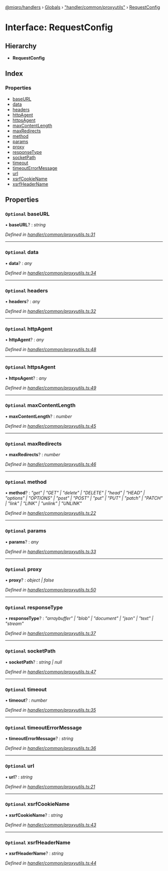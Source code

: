 [@miqro/handlers](../README.md) › [Globals](../globals.md) › ["handler/common/proxyutils"](../modules/_handler_common_proxyutils_.md) › [RequestConfig](_handler_common_proxyutils_.requestconfig.md)

# Interface: RequestConfig

## Hierarchy

* **RequestConfig**

## Index

### Properties

* [baseURL](_handler_common_proxyutils_.requestconfig.md#optional-baseurl)
* [data](_handler_common_proxyutils_.requestconfig.md#optional-data)
* [headers](_handler_common_proxyutils_.requestconfig.md#optional-headers)
* [httpAgent](_handler_common_proxyutils_.requestconfig.md#optional-httpagent)
* [httpsAgent](_handler_common_proxyutils_.requestconfig.md#optional-httpsagent)
* [maxContentLength](_handler_common_proxyutils_.requestconfig.md#optional-maxcontentlength)
* [maxRedirects](_handler_common_proxyutils_.requestconfig.md#optional-maxredirects)
* [method](_handler_common_proxyutils_.requestconfig.md#optional-method)
* [params](_handler_common_proxyutils_.requestconfig.md#optional-params)
* [proxy](_handler_common_proxyutils_.requestconfig.md#optional-proxy)
* [responseType](_handler_common_proxyutils_.requestconfig.md#optional-responsetype)
* [socketPath](_handler_common_proxyutils_.requestconfig.md#optional-socketpath)
* [timeout](_handler_common_proxyutils_.requestconfig.md#optional-timeout)
* [timeoutErrorMessage](_handler_common_proxyutils_.requestconfig.md#optional-timeouterrormessage)
* [url](_handler_common_proxyutils_.requestconfig.md#optional-url)
* [xsrfCookieName](_handler_common_proxyutils_.requestconfig.md#optional-xsrfcookiename)
* [xsrfHeaderName](_handler_common_proxyutils_.requestconfig.md#optional-xsrfheadername)

## Properties

### `Optional` baseURL

• **baseURL**? : *string*

*Defined in [handler/common/proxyutils.ts:31](https://github.com/claukers/miqro-express/blob/5fac12b/src/handler/common/proxyutils.ts#L31)*

___

### `Optional` data

• **data**? : *any*

*Defined in [handler/common/proxyutils.ts:34](https://github.com/claukers/miqro-express/blob/5fac12b/src/handler/common/proxyutils.ts#L34)*

___

### `Optional` headers

• **headers**? : *any*

*Defined in [handler/common/proxyutils.ts:32](https://github.com/claukers/miqro-express/blob/5fac12b/src/handler/common/proxyutils.ts#L32)*

___

### `Optional` httpAgent

• **httpAgent**? : *any*

*Defined in [handler/common/proxyutils.ts:48](https://github.com/claukers/miqro-express/blob/5fac12b/src/handler/common/proxyutils.ts#L48)*

___

### `Optional` httpsAgent

• **httpsAgent**? : *any*

*Defined in [handler/common/proxyutils.ts:49](https://github.com/claukers/miqro-express/blob/5fac12b/src/handler/common/proxyutils.ts#L49)*

___

### `Optional` maxContentLength

• **maxContentLength**? : *number*

*Defined in [handler/common/proxyutils.ts:45](https://github.com/claukers/miqro-express/blob/5fac12b/src/handler/common/proxyutils.ts#L45)*

___

### `Optional` maxRedirects

• **maxRedirects**? : *number*

*Defined in [handler/common/proxyutils.ts:46](https://github.com/claukers/miqro-express/blob/5fac12b/src/handler/common/proxyutils.ts#L46)*

___

### `Optional` method

• **method**? : *"get" | "GET" | "delete" | "DELETE" | "head" | "HEAD" | "options" | "OPTIONS" | "post" | "POST" | "put" | "PUT" | "patch" | "PATCH" | "link" | "LINK" | "unlink" | "UNLINK"*

*Defined in [handler/common/proxyutils.ts:22](https://github.com/claukers/miqro-express/blob/5fac12b/src/handler/common/proxyutils.ts#L22)*

___

### `Optional` params

• **params**? : *any*

*Defined in [handler/common/proxyutils.ts:33](https://github.com/claukers/miqro-express/blob/5fac12b/src/handler/common/proxyutils.ts#L33)*

___

### `Optional` proxy

• **proxy**? : *object | false*

*Defined in [handler/common/proxyutils.ts:50](https://github.com/claukers/miqro-express/blob/5fac12b/src/handler/common/proxyutils.ts#L50)*

___

### `Optional` responseType

• **responseType**? : *"arraybuffer" | "blob" | "document" | "json" | "text" | "stream"*

*Defined in [handler/common/proxyutils.ts:37](https://github.com/claukers/miqro-express/blob/5fac12b/src/handler/common/proxyutils.ts#L37)*

___

### `Optional` socketPath

• **socketPath**? : *string | null*

*Defined in [handler/common/proxyutils.ts:47](https://github.com/claukers/miqro-express/blob/5fac12b/src/handler/common/proxyutils.ts#L47)*

___

### `Optional` timeout

• **timeout**? : *number*

*Defined in [handler/common/proxyutils.ts:35](https://github.com/claukers/miqro-express/blob/5fac12b/src/handler/common/proxyutils.ts#L35)*

___

### `Optional` timeoutErrorMessage

• **timeoutErrorMessage**? : *string*

*Defined in [handler/common/proxyutils.ts:36](https://github.com/claukers/miqro-express/blob/5fac12b/src/handler/common/proxyutils.ts#L36)*

___

### `Optional` url

• **url**? : *string*

*Defined in [handler/common/proxyutils.ts:21](https://github.com/claukers/miqro-express/blob/5fac12b/src/handler/common/proxyutils.ts#L21)*

___

### `Optional` xsrfCookieName

• **xsrfCookieName**? : *string*

*Defined in [handler/common/proxyutils.ts:43](https://github.com/claukers/miqro-express/blob/5fac12b/src/handler/common/proxyutils.ts#L43)*

___

### `Optional` xsrfHeaderName

• **xsrfHeaderName**? : *string*

*Defined in [handler/common/proxyutils.ts:44](https://github.com/claukers/miqro-express/blob/5fac12b/src/handler/common/proxyutils.ts#L44)*
